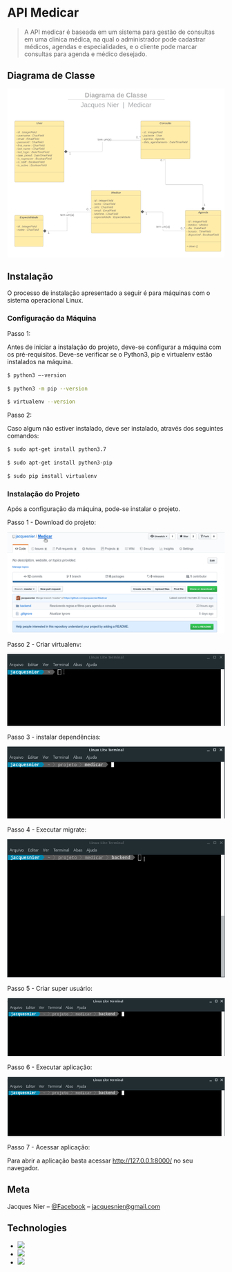 # API Medicar 
> A API medicar é baseada em um sistema para gestão de consultas em uma clínica médica, na qual o administrador pode cadastrar médicos, agendas e especialidades, e o cliente pode marcar consultas para agenda e médico desejado.

## Diagrama de Classe

![](/gifs/diagrama-classe.png)

## Instalação
O processo de instalação apresentado a seguir é para máquinas com o sistema operacional Linux.   

### Configuração da Máquina

Passo 1:

Antes de iniciar a instalação do projeto, deve-se configurar a máquina com os pré-requisitos. Deve-se verificar se o Python3, pip e virtualenv estão instalados na máquina.

```sh
$ python3 –-version
```

```sh
$ python3 -m pip --version
```

```sh
$ virtualenv --version
```

Passo 2:

Caso algum não estiver instalado, deve ser instalado, através dos seguintes comandos:

```sh
$ sudo apt-get install python3.7
```

```sh
$ sudo apt-get install python3-pip
```

```sh
$ sudo pip install virtualenv
```
### Instalação do Projeto

Após a configuração da máquina, pode-se instalar o projeto.

Passo 1 - Download do projeto:

![](/gifs/download-projeto.gif)

Passo 2 - Criar virtualenv:

![](/gifs/criar-env.gif)

Passo 3 - instalar dependências:

![](/gifs/instalar-dependencias.gif)

Passo 4 - Executar migrate:

![](/gifs/exec-migrate.gif)

Passo 5 - Criar super usuário:

![](/gifs/exec-createsuperuser.gif)

Passo 6 - Executar aplicação:

![](/gifs/exec-runserver.gif)

Passo 7 - Acessar aplicação:

Para abrir a aplicação basta acessar http://127.0.0.1:8000/ no seu navegador.

## Meta

Jacques Nier – [@Facebook](https://facebook.com/jacques.nier) – jacquesnier@gmail.com

## Technologies
- <img src="https://www.django-rest-framework.org/img/logo.png" width="90">
- <img src="https://www.python.org/static/community_logos/python-logo.png" width="90">
- <img src="https://blog.launchdarkly.com/wp-content/uploads/2018/10/visualstudio_code-card.png" width="90">
